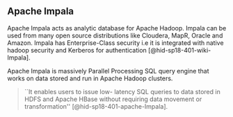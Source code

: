 Apache Impala
-------------

Apache Impala acts as analytic database for Apache Hadoop. Impala can be
used from many open source distributions like Cloudera, MapR, Oracle and
Amazon. Impala has Enterprise-Class security i.e it is integrated with
native hadoop security and Kerberos for
authentication [@hid-sp18-401-wiki-Impala].

Apache Impala is massively Parallel Processing SQL query engine that
works on data stored and run in Apache Hadoop clusters.

> ``It enables users to issue low- latency SQL queries to data stored
> in HDFS and Apache HBase without requiring data movement or
> transformation'' [@hid-sp18-401-apache-Impala].


